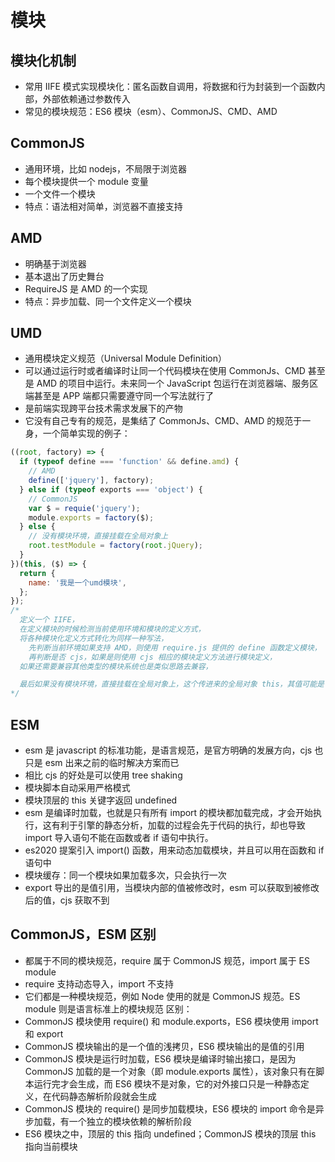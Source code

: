 # 模块

## 模块化机制

- 常用 IIFE 模式实现模块化：匿名函数自调用，将数据和行为封装到一个函数内部，外部依赖通过参数传入
- 常见的模块规范：ES6 模块（esm）、CommonJS、CMD、AMD

## CommonJS

- 通用环境，比如 nodejs，不局限于浏览器
- 每个模块提供一个 module 变量
- 一个文件一个模块
- 特点：语法相对简单，浏览器不直接支持

## AMD

- 明确基于浏览器
- 基本退出了历史舞台
- RequireJS 是 AMD 的一个实现
- 特点：异步加载、同一个文件定义一个模块

## UMD

- 通用模块定义规范（Universal Module Definition）
- 可以通过运行时或者编译时让同一个代码模块在使用 CommonJs、CMD 甚至是 AMD 的项目中运行。未来同一个 JavaScript 包运行在浏览器端、服务区端甚至是 APP 端都只需要遵守同一个写法就行了
- 是前端实现跨平台技术需求发展下的产物
- 它没有自己专有的规范，是集结了 CommonJs、CMD、AMD 的规范于一身，一个简单实现的例子：

```jsx
((root, factory) => {
  if (typeof define === 'function' && define.amd) {
    // AMD
    define(['jquery'], factory);
  } else if (typeof exports === 'object') {
    // CommonJS
    var $ = requie('jquery');
    module.exports = factory($);
  } else {
    // 没有模块环境，直接挂载在全局对象上
    root.testModule = factory(root.jQuery);
  }
})(this, ($) => {
  return {
    name: '我是一个umd模块',
  };
});
/*
  定义一个 IIFE，
  在定义模块的时候检测当前使用环境和模块的定义方式，
  将各种模块化定义方式转化为同样一种写法，
	先判断当前环境如果支持 AMD，则使用 require.js 提供的 define 函数定义模块，
	再判断是否 cjs，如果是则使用 cjs 相应的模块定义方法进行模块定义，
  如果还需要兼容其他类型的模块系统也是类似思路去兼容，

  最后如果没有模块环境，直接挂载在全局对象上，这个传进来的全局对象 this，其值可能是 window 或者 global，视运行环境而定
*/
```

## ESM

- esm 是 javascript 的标准功能，是语言规范，是官方明确的发展方向，cjs 也只是 esm 出来之前的临时解决方案而已
- 相比 cjs 的好处是可以使用 tree shaking
- 模块脚本自动采用严格模式
- 模块顶层的 this 关键字返回 undefined
- esm 是编译时加载，也就是只有所有 import 的模块都加载完成，才会开始执行，这有利于引擎的静态分析，加载的过程会先于代码的执行，却也导致 import 导入语句不能在函数或者 if 语句中执行。
- es2020 提案引入 import() 函数，用来动态加载模块，并且可以用在函数和 if 语句中
- 模块缓存：同一个模块如果加载多次，只会执行一次
- export 导出的是值引用，当模块内部的值被修改时，esm 可以获取到被修改后的值，cjs 获取不到

## CommonJS，ESM 区别

- 都属于不同的模块规范，require 属于 CommonJS 规范，import 属于 ES module
- require 支持动态导入，import 不支持
- 它们都是一种模块规范，例如 Node 使用的就是 CommonJS 规范。ES module 则是语言标准上的模块规范 区别：
- CommonJS 模块使用 require() 和 module.exports，ES6 模块使用 import 和 export
- CommonJS 模块输出的是一个值的浅拷贝，ES6 模块输出的是值的引用
- CommonJS 模块是运行时加载，ES6 模块是编译时输出接口，是因为 CommonJS 加载的是一个对象（即 module.exports 属性），该对象只有在脚本运行完才会生成，而 ES6 模块不是对象，它的对外接口只是一种静态定义，在代码静态解析阶段就会生成
- CommonJS 模块的 require() 是同步加载模块，ES6 模块的 import 命令是异步加载，有一个独立的模块依赖的解析阶段
- ES6 模块之中，顶层的 this 指向 undefined；CommonJS 模块的顶层 this 指向当前模块

